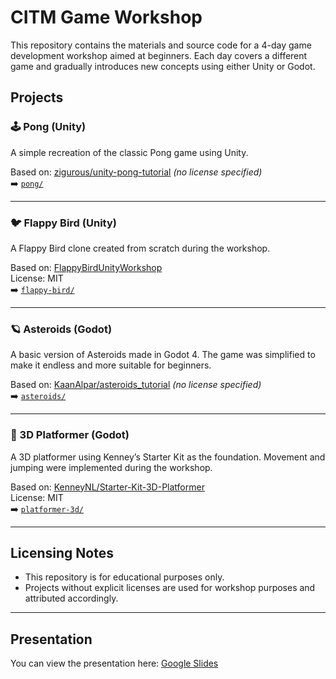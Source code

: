# CITM Game Workshop

This repository contains the materials and source code for a 4-day game development workshop aimed at beginners. Each day covers a different game and gradually introduces new concepts using either Unity or Godot.

## Projects

### 🕹️ Pong (Unity)
A simple recreation of the classic Pong game using Unity.

Based on: [zigurous/unity-pong-tutorial](https://github.com/zigurous/unity-pong-tutorial) *(no license specified)*  
➡️ [`pong/`](./pong)

---

### 🐦 Flappy Bird (Unity)
A Flappy Bird clone created from scratch during the workshop.

Based on: [FlappyBirdUnityWorkshop](https://github.com/christt105/FlappyBirdUnityWorkshop)  
License: MIT  
➡️ [`flappy-bird/`](./flappy-bird)

---

### 🪐 Asteroids (Godot)
A basic version of Asteroids made in Godot 4. The game was simplified to make it endless and more suitable for beginners.

Based on: [KaanAlpar/asteroids_tutorial](https://github.com/KaanAlpar/asteroids_tutorial) *(no license specified)*  
➡️ [`asteroids/`](./asteroids)

---

### 🧱 3D Platformer (Godot)
A 3D platformer using Kenney’s Starter Kit as the foundation. Movement and jumping were implemented during the workshop.

Based on: [KenneyNL/Starter-Kit-3D-Platformer](https://github.com/KenneyNL/Starter-Kit-3D-Platformer)  
License: MIT  
➡️ [`platformer-3d/`](./platformer-3d)

---

## Licensing Notes

- This repository is for educational purposes only.
- Projects without explicit licenses are used for workshop purposes and attributed accordingly.

---

## Presentation

You can view the presentation here: [Google Slides](https://docs.google.com/presentation/d/1JLaIByuc94TJuL3XWGsWRPipyOQUfN87R-Oi_ff_Z3w/edit?usp=sharing)
